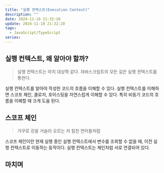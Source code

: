 ```yaml
---
title: "실행 컨텍스트(Execution Context)"
description: ""
date: 2024-11-10 21:32:20
update: 2024-11-10 21:32:20
tags:
  - JavaScript/TypeScript
series: 
---
```


## 실행 컨텍스트, 왜 알아야 할까?

> 실행 컨텍스트는 마치 대상혁 같다. 자바스크립트의 모든 길은 실행 컨텍스트를 통한다.

실행 컨텍스트를 알아야 작성한 코드의 흐름을 이해할 수 있다.
실행 컨텍스트를 이해하면 스코프 체인, 클로저, 호이스팅을 자연스럽게 이해할 수 있다. 특히 비동기 코드의 흐름을 이해할 때 크게 도움 된다.

## 스코프 체인

> 거꾸로 강을 거슬러 오르는 저 힘찬 연어들처럼

스코프 체인이란 현재 실행 중인 실행 컨텍스트에서 변수를 조회할 수 없을 때, 이전 실행 컨텍스트로 이동하는 동작이다.
실행 컨텍스트는 체인처럼 서로 연결되어 있다.

## 마치며 

